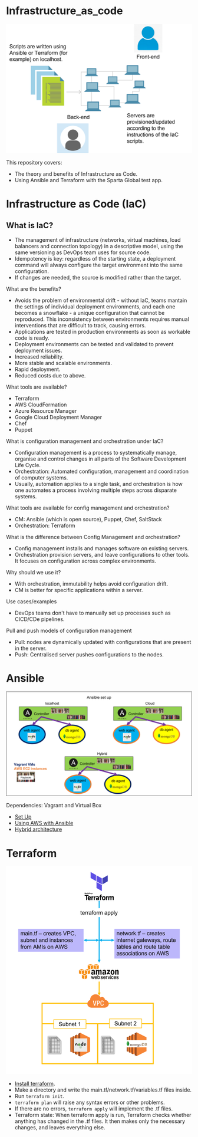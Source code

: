 # Infrastructure_as_code

![Infrastructure as Code](./diagrams/IaC_diagram.png)

This repository covers: 
- The theory and benefits of Infrastructure as Code. 
- Using Ansible and Terraform with the Sparta Global test app.

# Infrastructure as Code (IaC)

## What is IaC?
- The management of infrastructure (networks, virtual machines, load balancers and connection topology) in a descriptive model, using the same versioning as DevOps team uses for source code.
- Idempotency is key: regardless of the starting state, a deployment command will always configure the target environment into the same configuration.
- If changes are needed, the source is modified rather than the target. 

What are the benefits?

- Avoids the problem of environmental drift - without IaC, teams mantain the settings of individual deployment environments, and each one becomes a snowflake - a unique configuration that cannot be reproduced. This inconsistency between environments requires manual interventions that are difficult to track, causing errors.
- Applications are tested in production environments as soon as workable code is ready.
- Deployment environments can be tested and validated to prevent deployment issues.
- Increased reliability.
- More stable and scalable environments.
- Rapid deployment.
- Reduced costs due to above.

What tools are available?

- Terraform
- AWS CloudFormation
- Azure Resource Manager
- Google Cloud Deployment Manager
- Chef
- Puppet

What is configuration management and orchestration under IaC?
- Configuration management is a process to systematically manage, organise and control changes in all parts of the Software Development Life Cycle.
- Orchestration: Automated configuration, management and coordination of computer systems.
- Usually, automation applies to a single task, and orchestration is how one automates a process involving multiple steps across disparate systems. 

What tools are available for config management and orchestration?
- CM: Ansible (which is open source), Puppet, Chef, SaltStack
- Orchestration: Terraform

What is the difference between Config Management and orchestration?
- Config management installs and manages software on existing servers.
- Orchestration provision servers, and leave configurations to other tools. It focuses on configuration across complex environments.

Why should we use it?
- With orchestration, immutability helps avoid configuration drift.
- CM is better for specific applications within a server.

Use cases/examples
- DevOps teams don't have to manually set up processes such as CICD/CDe pipelines.

Pull and push models of configuration management
- Pull: nodes are dynamically updated with configurations that are present in the server.
- Push: Centralised server pushes configurations to the nodes.

# Ansible

![Ansible Set Up](./diagrams/Ansible_set_up.png)

Dependencies: Vagrant and Virtual Box

- [Set Up](./documentation/Ansible_set_up.md)
- [Using AWS with Ansible](./documentation/AWS_Ansible.md)
- [Hybrid architecture](./documentation/hybrid.md)

# Terraform
![Terraform diagram](./diagrams/Terraform.png)
- [Install terraform](https://www.terraform.io/downloads).
- Make a directory and write the main.tf/network.tf/variables.tf files inside.
- Run `terraform init`.
- `terraform plan` will raise any syntax errors or other problems.
- If there are no errors, `terraform apply` will implement the .tf files.
- Terraform state: When terraform apply is run, Terraform checks whether anything has changed in the .tf files. It then makes only the necessary changes, and leaves everything else.
